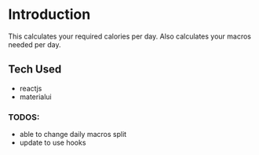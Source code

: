 # Introduction

This calculates your required calories per day. Also calculates your macros needed per day.

## Tech Used

- reactjs
- materialui

### TODOS:

- able to change daily macros split
- update to use hooks
